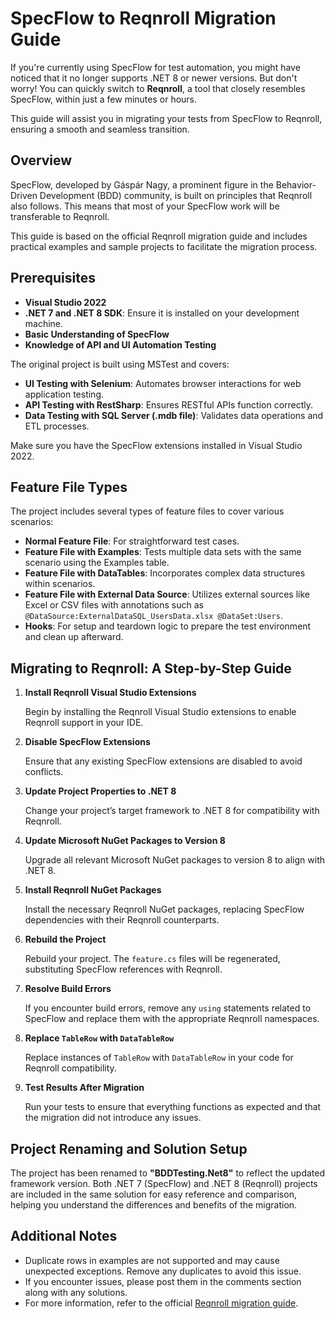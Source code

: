 # SpecFlow to Reqnroll Migration Guide

If you're currently using SpecFlow for test automation, you might have noticed that it no longer supports .NET 8 or newer versions. But don't worry! You can quickly switch to **Reqnroll**, a tool that closely resembles SpecFlow, within just a few minutes or hours.

This guide will assist you in migrating your tests from SpecFlow to Reqnroll, ensuring a smooth and seamless transition.

## Overview

SpecFlow, developed by Gáspár Nagy, a prominent figure in the Behavior-Driven Development (BDD) community, is built on principles that Reqnroll also follows. This means that most of your SpecFlow work will be transferable to Reqnroll.

This guide is based on the official Reqnroll migration guide and includes practical examples and sample projects to facilitate the migration process.

## Prerequisites

- **Visual Studio 2022**
- **.NET 7 and .NET 8 SDK**: Ensure it is installed on your development machine.
- **Basic Understanding of SpecFlow**
- **Knowledge of API and UI Automation Testing**

The original project is built using MSTest and covers:

- **UI Testing with Selenium**: Automates browser interactions for web application testing.
- **API Testing with RestSharp**: Ensures RESTful APIs function correctly.
- **Data Testing with SQL Server (.mdb file)**: Validates data operations and ETL processes.

Make sure you have the SpecFlow extensions installed in Visual Studio 2022.

## Feature File Types

The project includes several types of feature files to cover various scenarios:

- **Normal Feature File**: For straightforward test cases.
- **Feature File with Examples**: Tests multiple data sets with the same scenario using the Examples table.
- **Feature File with DataTables**: Incorporates complex data structures within scenarios.
- **Feature File with External Data Source**: Utilizes external sources like Excel or CSV files with annotations such as `@DataSource:ExternalDataSQL_UsersData.xlsx @DataSet:Users`.
- **Hooks**: For setup and teardown logic to prepare the test environment and clean up afterward.

## Migrating to Reqnroll: A Step-by-Step Guide

1. **Install Reqnroll Visual Studio Extensions**

   Begin by installing the Reqnroll Visual Studio extensions to enable Reqnroll support in your IDE.

2. **Disable SpecFlow Extensions**

   Ensure that any existing SpecFlow extensions are disabled to avoid conflicts.

3. **Update Project Properties to .NET 8**

   Change your project’s target framework to .NET 8 for compatibility with Reqnroll.

4. **Update Microsoft NuGet Packages to Version 8**

   Upgrade all relevant Microsoft NuGet packages to version 8 to align with .NET 8.

5. **Install Reqnroll NuGet Packages**

   Install the necessary Reqnroll NuGet packages, replacing SpecFlow dependencies with their Reqnroll counterparts.

6. **Rebuild the Project**

   Rebuild your project. The `feature.cs` files will be regenerated, substituting SpecFlow references with Reqnroll.

7. **Resolve Build Errors**

   If you encounter build errors, remove any `using` statements related to SpecFlow and replace them with the appropriate Reqnroll namespaces.

8. **Replace `TableRow` with `DataTableRow`**

   Replace instances of `TableRow` with `DataTableRow` in your code for Reqnroll compatibility.

9. **Test Results After Migration**

   Run your tests to ensure that everything functions as expected and that the migration did not introduce any issues.

## Project Renaming and Solution Setup

The project has been renamed to **"BDDTesting.Net8"** to reflect the updated framework version. Both .NET 7 (SpecFlow) and .NET 8 (Reqnroll) projects are included in the same solution for easy reference and comparison, helping you understand the differences and benefits of the migration.

## Additional Notes

- Duplicate rows in examples are not supported and may cause unexpected exceptions. Remove any duplicates to avoid this issue.
- If you encounter issues, please post them in the comments section along with any solutions.
- For more information, refer to the official [Reqnroll migration guide](#).
